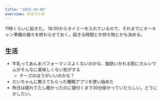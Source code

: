 ```yaml
---
title: "2023-10-06"
overview: ゆるりとね
---
```


11時くらいに起きた。
18:00からタイミーを入れているので、それまでにオーキャン準備の諸々を終わらせておく。起きる時間とか持ち物とかも決める。

## 生活

- 牛乳ってあんまパフォーマンスよくないのかな、脂肪いかれる割にカルシウムがそんなに美味しくない気がする
  - チーズのほうがいいのかな？
- だいちゃんに教えてもらった睡眠アプリを使い始めた
- 昨日は疲れてたし眠かったのに寝付くまで30分掛かっていたらしい。どうにかしたい。
